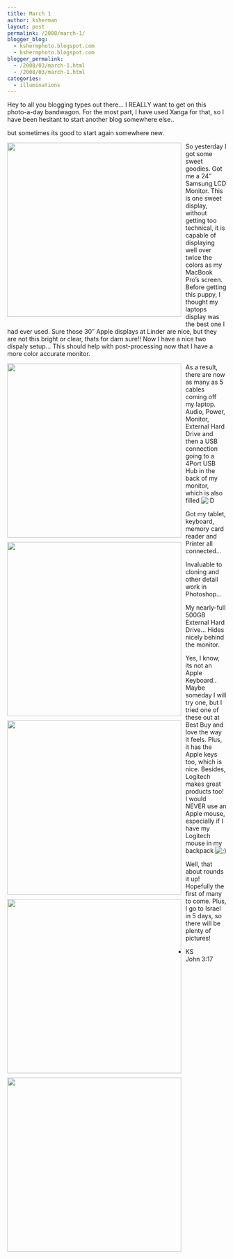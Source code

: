 ```yaml
---
title: March 1
author: ksherman
layout: post
permalink: /2008/march-1/
blogger_blog:
  - kshermphoto.blogspot.com
  - kshermphoto.blogspot.com
blogger_permalink:
  - /2008/03/march-1.html
  - /2008/03/march-1.html
categories:
  - illuminations
---
```

Hey to all you blogging types out there&#8230; I REALLY want to get on this photo-a-day bandwagon. For the most part, I have used Xanga for that, so I have been hesitant to start another blog somewhere else..

but sometimes its good to start again somewhere new.

<a onblur="try {parent.deselectBloggerImageGracefully();} catch(e) {}" href="http://www.kshermphoto.com/Misc/Blogger/Desk-6.jpg"><img style="margin: 0pt 10px 10px 0pt; float: left; cursor: pointer; width: 400px;" src="http://www.kshermphoto.com/Misc/Blogger/Desk-6.jpg" alt="" border="0" /></a>

So yesterday I got some sweet goodies. Got me a 24&#8243; Samsung LCD Monitor. This is one sweet display, without getting too technical, it is capable of displaying well over twice the colors as my MacBook Pro&#8217;s screen. Before getting this puppy, I thought my laptops display was the best one I had ever used. Sure those 30&#8243; Apple displays at Linder are nice, but they are not this bright or clear, thats for darn sure!! Now I have a nice two dispaly setup&#8230; This should help with post-processing now that I have a more color accurate monitor.

<a onblur="try {parent.deselectBloggerImageGracefully();} catch(e) {}" href="http://www.kshermphoto.com/Misc/Blogger/Desk-1.jpg"><img style="margin: 0pt 10px 10px 0pt; float: left; cursor: pointer; width: 400px;" src="http://www.kshermphoto.com/Misc/Blogger/Desk-1.jpg" alt="" border="0" /></a>

As a result, there are now as many as 5 cables coming off my laptop. Audio, Power, Monitor, External Hard Drive and then a USB connection going to a 4Port USB Hub in the back of my monitor, which is also filled <img src="http://kshermphoto.com/wp-includes/images/smilies/icon_biggrin.gif" alt=":D" class="wp-smiley" />

<a onblur="try {parent.deselectBloggerImageGracefully();} catch(e) {}" href="http://www.kshermphoto.com/Misc/Blogger/Desk-3.jpg"><img style="margin: 0pt 10px 10px 0pt; float: left; cursor: pointer; width: 400px;" src="http://www.kshermphoto.com/Misc/Blogger/Desk-3.jpg" alt="" border="0" /></a>

Got my tablet, keyboard, memory card reader and Printer all connected&#8230;

<a onblur="try {parent.deselectBloggerImageGracefully();} catch(e) {}" href="http://www.kshermphoto.com/Misc/Blogger/Desk-2.jpg"><img style="margin: 0pt 10px 10px 0pt; float: left; cursor: pointer; width: 400px;" src="http://www.kshermphoto.com/Misc/Blogger/Desk-2.jpg" alt="" border="0" /></a>

Invaluable to cloning and other detail work in Photoshop&#8230;

<a onblur="try {parent.deselectBloggerImageGracefully();} catch(e) {}" href="http://www.kshermphoto.com/Misc/Blogger/Desk-4.jpg"><img style="margin: 0pt 10px 10px 0pt; float: left; cursor: pointer; width: 400px;" src="http://www.kshermphoto.com/Misc/Blogger/Desk-4.jpg" alt="" border="0" /></a>

My nearly-full 500GB External Hard Drive&#8230; Hides nicely behind the monitor.

<a onblur="try {parent.deselectBloggerImageGracefully();} catch(e) {}" href="http://www.kshermphoto.com/Misc/Blogger/Desk-5.jpg"><img style="margin: 0pt 10px 10px 0pt; float: left; cursor: pointer; width: 400px;" src="http://www.kshermphoto.com/Misc/Blogger/Desk-5.jpg" alt="" border="0" /></a>

Yes, I know, its not an Apple Keyboard.. Maybe someday I will try one, but I tried one of these out at Best Buy and love the way it feels. Plus, it has the Apple keys too, which is nice. Besides, Logitech makes great products too! I would NEVER use an Apple mouse, especially if I have my Logitech mouse in my backpack <img src="http://kshermphoto.com/wp-includes/images/smilies/icon_wink.gif" alt=";)" class="wp-smiley" />

Well, that about rounds it up! Hopefully the first of many to come. Plus, I go to Israel in 5 days, so there will be plenty of pictures!

- KS  
John 3:17